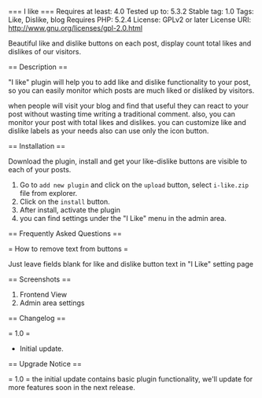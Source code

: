 === I like ===
Requires at least: 4.0
Tested up to: 5.3.2
Stable tag: 1.0
Tags: Like, Dislike, blog
Requires PHP: 5.2.4
License: GPLv2 or later
License URI: http://www.gnu.org/licenses/gpl-2.0.html

Beautiful like and dislike buttons on each post, display count total likes and dislikes of our visitors.

== Description ==

"I like" plugin will help you to add like and dislike functionality to your post, so you can easily monitor which posts are much liked or disliked by visitors.

when people will visit your blog and find that useful they can react to your post without wasting time writing a traditional comment. also, you can monitor your post with total likes and dislikes.
you can customize like and dislike labels as your needs also can use only the icon button.

== Installation ==

Download the plugin, install and get your like-dislike buttons are visible to each of your posts.

1. Go to `add new plugin` and click on the `upload` button, select `i-like.zip` file from explorer.
2. Click on the `install` button.
3. After install, activate the plugin
4. you can find settings under the "I Like" menu in the admin area.

== Frequently Asked Questions ==

= How to remove text from buttons =

Just leave fields blank for like and dislike button text in "I Like" setting page

== Screenshots ==

1. Frontend View
2. Admin area settings

== Changelog ==

= 1.0 =
* Initial update.

== Upgrade Notice ==

= 1.0 =
the initial update contains basic plugin functionality, we'll update for more features soon in the next release.
